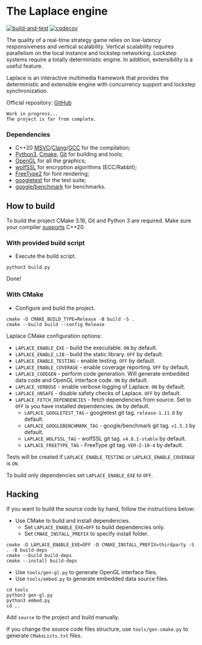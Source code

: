 #   The Laplace engine
[![build-and-test][build-badge]][build-link]
[![codecov][codecov-badge]][codecov-link]

The quality of a real-time strategy game relies on low-latency responsiveness and vertical scalability.
Vertical scalability requires parallelism on the local instance and lockstep networking.
Lockstep systems require a totally deterministic engine. In addition, extensibility is a useful feature.

Laplace is an interactive multimedia framework that provides the deterministic and extensible engine
with concurrency support and lockstep synchronization.

Official repository: [GitHub][laplace-link]

    Work in progress...
    The project is far from complete.

### Dependencies
- C++20 [MSVC][msvc-link]/[Clang][clang-link]/[GCC][gcc-link] for the compilation;
- [Python3][python-link], [Cmake][cmake-link], [Git][git-link] for building and tools;
- [OpenGL][opengl-link] for all the graphics;
- [wolfSSL][wolfssl-link] for encryption algorithms (ECC/Rabbit);
- [FreeType2][freetype-link] for font rendering;
- [googletest][googletest-link] for the test suite;
- [google/benchmark][benchmark-link] for benchmarks.

##  How to build
To build the project CMake 3.16, Git and Python 3 are required.
Make sure your compiler [supports][compiler-support-link] C++20.

### With provided build script
- Execute the build script.

```shell
python3 build.py
```
Done!

### With CMake
- Configure and build the project.

```shell
cmake -D CMAKE_BUILD_TYPE=Release -B build -S .
cmake --build build --config Release
```

Laplace CMake configuration options:
- `LAPLACE_ENABLE_EXE` - build the executable. `ON` by default.
- `LAPLACE_ENABLE_LIB` - build the static library. `OFF` by default.
- `LAPLACE_ENABLE_TESTING` - enable testing. `OFF` by default.
- `LAPLACE_ENABLE_COVERAGE` - enable coverage reporting. `OFF` by default.
- `LAPLACE_CODEGEN` - perform code generation.
Will generate embedded data code and OpenGL interface code. `ON` by default.
- `LAPLACE_VERBOSE` - enable verbose logging of Laplace. `ON` by default.
- `LAPLACE_UNSAFE` - disable safety checks of Laplace. `OFF` by default.
- `LAPLACE_FETCH_DEPENDENCIES` - fetch dependencies from source.
Set to `OFF` is you have installed dependencies. `ON` by default.
  - `LAPLACE_GOOGLETEST_TAG` - googletest git tag. `release-1.11.0` by default.
  - `LAPLACE_GOOGLEBENCHMARK_TAG` - google/benchmark git tag. `v1.5.3` by default.
  - `LAPLACE_WOLFSSL_TAG` - wolfSSL git tag. `v4.8.1-stable` by default.
  - `LAPLACE_FREETYPE_TAG` - FreeType git tag. `VER-2-10-4` by default.

Tests will be created if `LAPLACE_ENABLE_TESTING` or `LAPLACE_ENABLE_COVERAGE` is `ON`.

To build only dependencies set `LAPLACE_ENABLE_EXE` to `OFF`.

##  Hacking
If you want to build the source code by hand, follow the instructions below:
- Use CMake to build and install dependencies.
  - Set `LAPLACE_ENABLE_EXE=OFF` to build dependencies only.
  - Set `CMAKE_INSTALL_PREFIX` to specify install folder.

```shell
cmake -D LAPLACE_ENABLE_EXE=OFF -D CMAKE_INSTALL_PREFIX=thirdparty -S . -B build-deps
cmake --build build-deps
cmake --install build-deps
```

- Use `tools/gen-gl.py` to generate OpenGL interface files.
- Use `tools/embed.py` to generate embedded data source files.

```shell
cd tools
python3 gen-gl.py
python3 embed.py
cd ..
```

Add `source` to the project and build manually.

If you change the source code files structure, use `tools/gen-cmake.py` to generate `CMakeLists.txt` files.

[build-badge]:    https://github.com/automainint/laplace/actions/workflows/build-and-test.yml/badge.svg?branch=stable
[build-link]:     https://github.com/automainint/laplace/actions/workflows/build-and-test.yml
[codecov-badge]:  https://codecov.io/gh/automainint/laplace/branch/stable/graph/badge.svg?token=HJF3BUA46B
[codecov-link]:   https://codecov.io/gh/automainint/laplace/branch/stable

[laplace-link]:          https://github.com/automainint/laplace
[msvc-link]:             https://visualstudio.microsoft.com/vs/features/cplusplus
[clang-link]:            https://clang.llvm.org
[gcc-link]:              https://gcc.gnu.org
[python-link]:           https://www.python.org
[cmake-link]:            https://cmake.org
[git-link]:              https://git-scm.com
[opengl-link]:           https://www.khronos.org/registry/OpenGL/index_gl.php
[wolfssl-link]:          https://github.com/wolfSSL/wolfssl
[freetype-link]:         https://gitlab.freedesktop.org/freetype/freetype
[googletest-link]:       https://github.com/google/googletest
[benchmark-link]:        https://github.com/google/benchmark
[compiler-support-link]: https://en.cppreference.com/w/cpp/compiler_support
